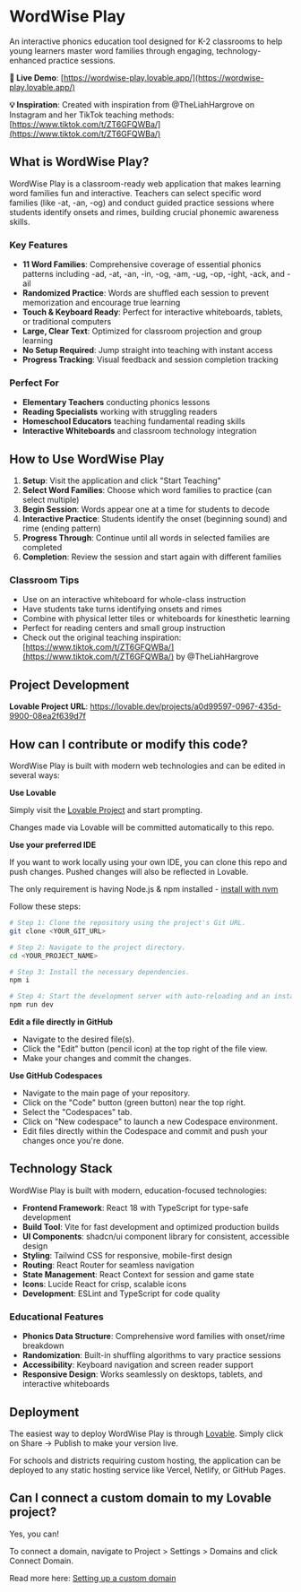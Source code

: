 # WordWise Play

An interactive phonics education tool designed for K-2 classrooms to help young learners master word families through engaging, technology-enhanced practice sessions.

**🌟 Live Demo**: [https://wordwise-play.lovable.app/](https://wordwise-play.lovable.app/)

**💡 Inspiration**: Created with inspiration from @TheLiahHargrove on Instagram and her TikTok teaching methods: [https://www.tiktok.com/t/ZT6GFQWBa/](https://www.tiktok.com/t/ZT6GFQWBa/)

## What is WordWise Play?

WordWise Play is a classroom-ready web application that makes learning word families fun and interactive. Teachers can select specific word families (like -at, -an, -og) and conduct guided practice sessions where students identify onsets and rimes, building crucial phonemic awareness skills.

### Key Features

- **11 Word Families**: Comprehensive coverage of essential phonics patterns including -ad, -at, -an, -in, -og, -am, -ug, -op, -ight, -ack, and -ail
- **Randomized Practice**: Words are shuffled each session to prevent memorization and encourage true learning
- **Touch & Keyboard Ready**: Perfect for interactive whiteboards, tablets, or traditional computers
- **Large, Clear Text**: Optimized for classroom projection and group learning
- **No Setup Required**: Jump straight into teaching with instant access
- **Progress Tracking**: Visual feedback and session completion tracking

### Perfect For

- **Elementary Teachers** conducting phonics lessons
- **Reading Specialists** working with struggling readers
- **Homeschool Educators** teaching fundamental reading skills
- **Interactive Whiteboards** and classroom technology integration

## How to Use WordWise Play

1. **Setup**: Visit the application and click "Start Teaching"
2. **Select Word Families**: Choose which word families to practice (can select multiple)
3. **Begin Session**: Words appear one at a time for students to decode
4. **Interactive Practice**: Students identify the onset (beginning sound) and rime (ending pattern)
5. **Progress Through**: Continue until all words in selected families are completed
6. **Completion**: Review the session and start again with different families

### Classroom Tips

- Use on an interactive whiteboard for whole-class instruction
- Have students take turns identifying onsets and rimes
- Combine with physical letter tiles or whiteboards for kinesthetic learning
- Perfect for reading centers and small group instruction
- Check out the original teaching inspiration: [https://www.tiktok.com/t/ZT6GFQWBa/](https://www.tiktok.com/t/ZT6GFQWBa/) by @TheLiahHargrove

## Project Development

**Lovable Project URL**: https://lovable.dev/projects/a0d99597-0967-435d-9900-08ea2f639d7f

## How can I contribute or modify this code?

WordWise Play is built with modern web technologies and can be edited in several ways:

**Use Lovable**

Simply visit the [Lovable Project](https://lovable.dev/projects/a0d99597-0967-435d-9900-08ea2f639d7f) and start prompting.

Changes made via Lovable will be committed automatically to this repo.

**Use your preferred IDE**

If you want to work locally using your own IDE, you can clone this repo and push changes. Pushed changes will also be reflected in Lovable.

The only requirement is having Node.js & npm installed - [install with nvm](https://github.com/nvm-sh/nvm#installing-and-updating)

Follow these steps:

```sh
# Step 1: Clone the repository using the project's Git URL.
git clone <YOUR_GIT_URL>

# Step 2: Navigate to the project directory.
cd <YOUR_PROJECT_NAME>

# Step 3: Install the necessary dependencies.
npm i

# Step 4: Start the development server with auto-reloading and an instant preview.
npm run dev
```

**Edit a file directly in GitHub**

- Navigate to the desired file(s).
- Click the "Edit" button (pencil icon) at the top right of the file view.
- Make your changes and commit the changes.

**Use GitHub Codespaces**

- Navigate to the main page of your repository.
- Click on the "Code" button (green button) near the top right.
- Select the "Codespaces" tab.
- Click on "New codespace" to launch a new Codespace environment.
- Edit files directly within the Codespace and commit and push your changes once you're done.

## Technology Stack

WordWise Play is built with modern, education-focused technologies:

- **Frontend Framework**: React 18 with TypeScript for type-safe development
- **Build Tool**: Vite for fast development and optimized production builds
- **UI Components**: shadcn/ui component library for consistent, accessible design
- **Styling**: Tailwind CSS for responsive, mobile-first design
- **Routing**: React Router for seamless navigation
- **State Management**: React Context for session and game state
- **Icons**: Lucide React for crisp, scalable icons
- **Development**: ESLint and TypeScript for code quality

### Educational Features

- **Phonics Data Structure**: Comprehensive word families with onset/rime breakdown
- **Randomization**: Built-in shuffling algorithms to vary practice sessions
- **Accessibility**: Keyboard navigation and screen reader support
- **Responsive Design**: Works seamlessly on desktops, tablets, and interactive whiteboards

## Deployment

The easiest way to deploy WordWise Play is through [Lovable](https://lovable.dev/projects/a0d99597-0967-435d-9900-08ea2f639d7f). Simply click on Share → Publish to make your version live.

For schools and districts requiring custom hosting, the application can be deployed to any static hosting service like Vercel, Netlify, or GitHub Pages.

## Can I connect a custom domain to my Lovable project?

Yes, you can!

To connect a domain, navigate to Project > Settings > Domains and click Connect Domain.

Read more here: [Setting up a custom domain](https://docs.lovable.dev/tips-tricks/custom-domain#step-by-step-guide)
